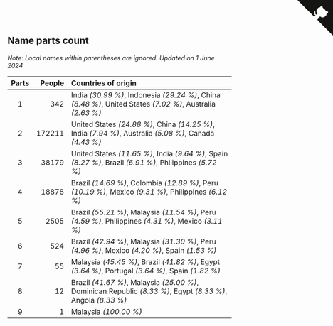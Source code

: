 ## Name parts count

*Note: Local names within parentheses are ignored.*
*Updated on  1 June 2024*

| Parts | People | Countries of origin |
| :--: | ---: | :--- |
| 1 | 342 | India *(30.99 %)*, Indonesia *(29.24 %)*, China *(8.48 %)*, United States *(7.02 %)*, Australia *(2.63 %)* |
| 2 | 172211 | United States *(24.88 %)*, China *(14.25 %)*, India *(7.94 %)*, Australia *(5.08 %)*, Canada *(4.43 %)* |
| 3 | 38179 | United States *(11.65 %)*, India *(9.64 %)*, Spain *(8.27 %)*, Brazil *(6.91 %)*, Philippines *(5.72 %)* |
| 4 | 18878 | Brazil *(14.69 %)*, Colombia *(12.89 %)*, Peru *(10.19 %)*, Mexico *(9.31 %)*, Philippines *(6.12 %)* |
| 5 | 2505 | Brazil *(55.21 %)*, Malaysia *(11.54 %)*, Peru *(4.59 %)*, Philippines *(4.31 %)*, Mexico *(3.11 %)* |
| 6 | 524 | Brazil *(42.94 %)*, Malaysia *(31.30 %)*, Peru *(4.96 %)*, Mexico *(4.20 %)*, Spain *(1.53 %)* |
| 7 | 55 | Malaysia *(45.45 %)*, Brazil *(41.82 %)*, Egypt *(3.64 %)*, Portugal *(3.64 %)*, Spain *(1.82 %)* |
| 8 | 12 | Brazil *(41.67 %)*, Malaysia *(25.00 %)*, Dominican Republic *(8.33 %)*, Egypt *(8.33 %)*, Angola *(8.33 %)* |
| 9 | 1 | Malaysia *(100.00 %)* |


<a href="https://github.com/jonatanklosko/wca_statistics" class="github-corner" aria-label="View source on Github"><svg width="80" height="80" viewBox="0 0 250 250" style="fill:#151513; color:#fff; position: absolute; top: 0; border: 0; right: 0;" aria-hidden="true"><path d="M0,0 L115,115 L130,115 L142,142 L250,250 L250,0 Z"></path><path d="M128.3,109.0 C113.8,99.7 119.0,89.6 119.0,89.6 C122.0,82.7 120.5,78.6 120.5,78.6 C119.2,72.0 123.4,76.3 123.4,76.3 C127.3,80.9 125.5,87.3 125.5,87.3 C122.9,97.6 130.6,101.9 134.4,103.2" fill="currentColor" style="transform-origin: 130px 106px;" class="octo-arm"></path><path d="M115.0,115.0 C114.9,115.1 118.7,116.5 119.8,115.4 L133.7,101.6 C136.9,99.2 139.9,98.4 142.2,98.6 C133.8,88.0 127.5,74.4 143.8,58.0 C148.5,53.4 154.0,51.2 159.7,51.0 C160.3,49.4 163.2,43.6 171.4,40.1 C171.4,40.1 176.1,42.5 178.8,56.2 C183.1,58.6 187.2,61.8 190.9,65.4 C194.5,69.0 197.7,73.2 200.1,77.6 C213.8,80.2 216.3,84.9 216.3,84.9 C212.7,93.1 206.9,96.0 205.4,96.6 C205.1,102.4 203.0,107.8 198.3,112.5 C181.9,128.9 168.3,122.5 157.7,114.1 C157.9,116.9 156.7,120.9 152.7,124.9 L141.0,136.5 C139.8,137.7 141.6,141.9 141.8,141.8 Z" fill="currentColor" class="octo-body"></path></svg></a><style>.github-corner:hover .octo-arm{animation:octocat-wave 560ms ease-in-out}@keyframes octocat-wave{0%,100%{transform:rotate(0)}20%,60%{transform:rotate(-25deg)}40%,80%{transform:rotate(10deg)}}@media (max-width:500px){.github-corner:hover .octo-arm{animation:none}.github-corner .octo-arm{animation:octocat-wave 560ms ease-in-out}}</style>
